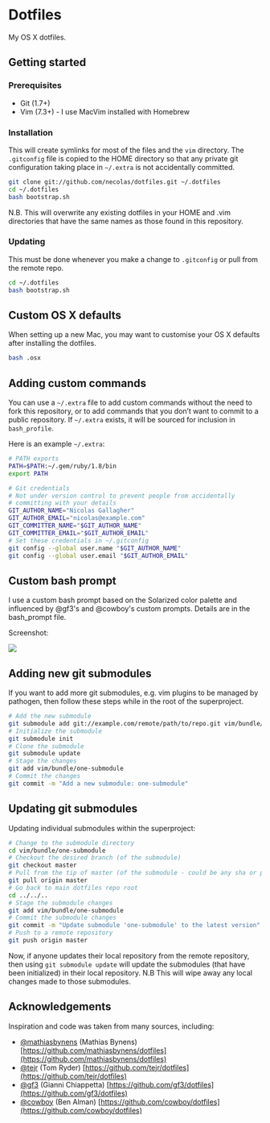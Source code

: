 # Dotfiles

My OS X dotfiles.

## Getting started

### Prerequisites

* Git (1.7+)
* Vim (7.3+) - I use MacVim installed with Homebrew

### Installation

This will create symlinks for most of the files and the `vim` directory.
The `.gitconfig` file is copied to the HOME directory so that any private git 
configuration taking place in `~/.extra` is not accidentally committed.

```bash
git clone git://github.com/necolas/dotfiles.git ~/.dotfiles
cd ~/.dotfiles
bash bootstrap.sh
```

N.B. This will overwrite any existing dotfiles in your HOME and .vim 
directories that have the same names as those found in this repository.

### Updating

This must be done whenever you make a change to `.gitconfig` or pull 
from the remote repo.

```bash
cd ~/.dotfiles
bash bootstrap.sh
```


## Custom OS X defaults

When setting up a new Mac, you may want to customise your OS X defaults after 
installing the dotfiles.

```bash
bash .osx
```


## Adding custom commands

You can use a `~/.extra` file to add custom commands without the need to fork 
this repository, or to add commands that you don’t want to commit to a public 
repository. If `~/.extra` exists, it will be sourced for inclusion in 
`bash_profile`.

Here is an example `~/.extra`:

```bash
# PATH exports
PATH=$PATH:~/.gem/ruby/1.8/bin
export PATH

# Git credentials
# Not under version control to prevent people from accidentally
# committing with your details
GIT_AUTHOR_NAME="Nicolas Gallagher"
GIT_AUTHOR_EMAIL="nicolas@example.com"
GIT_COMMITTER_NAME="$GIT_AUTHOR_NAME"
GIT_COMMITTER_EMAIL="$GIT_AUTHOR_EMAIL"
# Set these credentials in ~/.gitconfig
git config --global user.name "$GIT_AUTHOR_NAME"
git config --global user.email "$GIT_AUTHOR_EMAIL"
```


## Custom bash prompt

I use a custom bash prompt based on the Solarized color palette and influenced by @gf3's and @cowboy's custom prompts. Details are in the bash_prompt file.

Screenshot:

![](http://i.imgur.com/DSJ1G.png)


## Adding new git submodules

If you want to add more git submodules, e.g. vim plugins to be managed by 
pathogen, then follow these steps while in the root of the superproject.

```bash
# Add the new submodule
git submodule add git://example.com/remote/path/to/repo.git vim/bundle/one-submodule
# Initialize the submodule
git submodule init
# Clone the submodule
git submodule update
# Stage the changes
git add vim/bundle/one-submodule
# Commit the changes
git commit -m "Add a new submodule: one-submodule"
```


## Updating git submodules

Updating individual submodules within the superproject:

```bash
# Change to the submodule directory
cd vim/bundle/one-submodule
# Checkout the desired branch (of the submodule)
git checkout master
# Pull from the tip of master (of the submodule - could be any sha or pointer)
git pull origin master
# Go back to main dotfiles repo root
cd ../../..
# Stage the submodule changes
git add vim/bundle/one-submodule
# Commit the submodule changes
git commit -m "Update submodule 'one-submodule' to the latest version"
# Push to a remote repository
git push origin master
```

Now, if anyone updates their local repository from the remote repository, then 
using `git submodule update` will update the submodules (that have been 
initialized) in their local repository. N.B This will wipe away any local 
changes made to those submodules.


## Acknowledgements

Inspiration and code was taken from many sources, including:

* [@mathiasbynens](https://github.com/mathiasbynens) (Mathias Bynens) [https://github.com/mathiasbynens/dotfiles](https://github.com/mathiasbynens/dotfiles)
* [@tejr](https://github.com/tejr) (Tom Ryder) [https://github.com/tejr/dotfiles](https://github.com/tejr/dotfiles)
* [@gf3](https://github.com/gf3) (Gianni Chiappetta) [https://github.com/gf3/dotfiles](https://github.com/gf3/dotfiles)
* [@cowboy](https://github.com/cowboy) (Ben Alman) [https://github.com/cowboy/dotfiles](https://github.com/cowboy/dotfiles)
